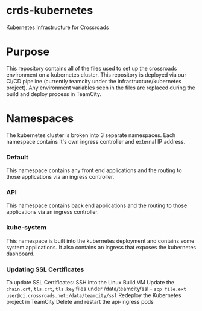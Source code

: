 # crds-kubernetes
Kubernetes Infrastructure for Crossroads

# Purpose

This repository contains all of the files used to set up the crossroads environment on a kubernetes cluster. This repository is deployed via our CI/CD pipeline (currently teamcity under the infrastructure/kubernetes project). Any environment variables seen in the files are replaced during the build and deploy process in TeamCity.

# Namespaces

The kubernetes cluster is broken into 3 separate namespaces. Each namespace contains it's own ingress controller and external IP address.

### Default

This namespace contains any front end applications and the routing to those applications via an ingress controller.

### API

This namespace contains back end applications and the routing to those applications via an ingress controller.

### kube-system

This namespace is built into the kubernetes deployment and contains some system applications. It also contains an ingress that exposes the kubernetes dashboard.


### Updating SSL Certificates
To update SSL Certificates:
SSH into the Linux Build VM
Update the `chain.crt`, `tls.crt`, `tls.key` files under /data/teamcity/ssl - `scp file.ext user@ci.crossroads.net:/data/teamcity/ssl`
Redeploy the Kubernetes project in TeamCity
Delete and restart the api-ingress pods

